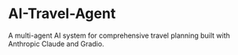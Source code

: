 # AI-Travel-Agent
A multi-agent AI system for comprehensive travel planning built with Anthropic Claude and Gradio.
